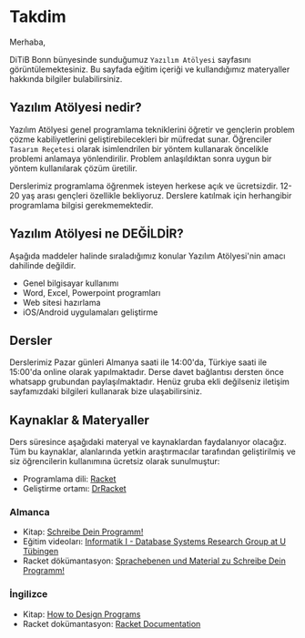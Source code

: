 # Takdim

Merhaba,

DiTiB Bonn bünyesinde sunduğumuz `Yazılım Atölyesi` sayfasını görüntülemektesiniz. Bu sayfada eğitim içeriği ve kullandığımız materyaller hakkında bilgiler bulabilirsiniz.

## Yazılım Atölyesi nedir?

Yazılım Atölyesi genel programlama tekniklerini öğretir ve gençlerin problem çözme kabiliyetlerini geliştirebilecekleri bir müfredat sunar. Öğrenciler `Tasarım Reçetesi` olarak isimlendrilen bir yöntem kullanarak öncelikle problemi anlamaya yönlendirilir. Problem anlaşıldıktan sonra uygun bir yöntem kullanılarak çözüm üretilir.

Derslerimiz programlama öğrenmek isteyen herkese açık ve ücretsizdir. 12-20 yaş arası gençleri özellikle bekliyoruz. Derslere katılmak için herhangibir programlama bilgisi gerekmemektedir.

## Yazılım Atölyesi ne DEĞİLDİR?

Aşağıda maddeler halinde sıraladığımız konular Yazılım Atölyesi'nin amacı dahilinde değildir.

- Genel bilgisayar kullanımı
- Word, Excel, Powerpoint programları
- Web sitesi hazırlama
- iOS/Android uygulamaları geliştirme

## Dersler

Derslerimiz Pazar günleri Almanya saati ile 14:00'da, Türkiye saati ile 15:00'da online olarak yapılmaktadır. Derse davet bağlantısı dersten önce whatsapp grubundan paylaşılmaktadır. Henüz gruba ekli değilseniz iletişim sayfamızdaki bilgileri kullanarak bize ulaşabilirsiniz.

## Kaynaklar & Materyaller

Ders süresince aşağıdaki materyal ve kaynaklardan faydalanıyor olacağız. Tüm bu kaynaklar, alanlarında yetkin araştırmacılar tarafından geliştirilmiş ve siz öğrencilerin kullanımına ücretsiz olarak sunulmuştur:

- Programlama dili: [Racket](https://racket-lang.org/)
- Geliştirme ortamı: [DrRacket](https://download.racket-lang.org/)

### Almanca

- Kitap: [Schreibe Dein Programm!](https://www.deinprogramm.de/sdp/)
- Eğitim videoları: [Informatik I - Database Systems Research Group at U Tübingen](https://www.youtube.com/playlist?list=PL1XF9qjV8kH11R-SRa0g8SaB0DOUhxH5p)
- Racket dökümantasyon: [Sprachebenen und Material zu Schreibe Dein Programm!](https://docs.racket-lang.org/deinprogramm/index.html)

### İngilizce

- Kitap: [How to Design Programs](https://htdp.org/)
- Racket dokümantasyon: [Racket Documentation](https://docs.racket-lang.org/)


[//]: # (TODO: Katılımcıların çoğunluğun ingilizce bilmiyor. Türkçe ve Almanca konuşuyorlar.)